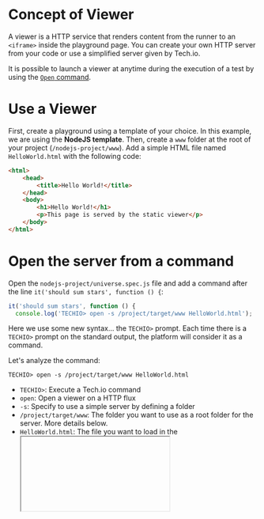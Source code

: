 # Concept of Viewer
A viewer is a HTTP service that renders content from the runner to an `<iframe>` inside the playground page. You can create your own HTTP server from your code or use a simplified server given by Tech.io.

It is possible to launch a viewer at anytime during the execution of a test by using the [`Open` command](/playgrounds/408/tech-io-documentation/content/open).

# Use a Viewer
First, create a playground using a template of your choice. In this example, we are using the **NodeJS template**.
Then, create a `www` folder at the root of your project (`/nodejs-project/www`). Add a simple HTML file named `HelloWorld.html` with the following code:

```html
<html>
    <head>
        <title>Hello World!</title>
    </head>
    <body>
        <h1>Hello World!</h1>
        <p>This page is served by the static viewer</p>
    </body>
</html>
```

# Open the server from a command
Open the `nodejs-project/universe.spec.js` file and add a command after the line `it('should sum stars', function () {`:

```javascript
it('should sum stars', function () {
  console.log('TECHIO> open -s /project/target/www HelloWorld.html');
```

Here we use some new syntax... the `TECHIO>` prompt.  Each time there is a `TECHIO>` prompt on the standard output, the platform will consider it as a command.

Let's analyze the command:
```
TECHIO> open -s /project/target/www HelloWorld.html
```

- `TECHIO>`: Execute a Tech.io command
- `open`: Open a viewer on a HTTP flux
- `-s`: Specify to use a simple server by defining a folder
- `/project/target/www`: The folder you want to use as a root folder for the server. More details below.
- `HelloWorld.html`: The file you want to load in the <iframe> of the viewer

# Why /project/target/www?
As discussed in the [adding a coding exercise](/playgrounds/408/tech-io-documentation/content/add-a-coding-exercise) section, when your project is built a Docker image is created and your project is copied into this image in the `/project/target` directory. So if you want to expose a folder inside this project (like the `www` folder), you need to prefix the path with `/project/target`.
This means that you can also reference any folder in your Docker image. For example, if a coding exercise generates some HTML files based on the code of the user and are stored in the filesystem in /var/www/html, you can use this folder.

# Test your playground
Commit your changes and push your code. Then, run the coding exercise. You should see a viewer displaying your html file.

# Furthermore

If you want to create a more complex server and not serve only a folder of static files, do not use the `-s` option. Check the full documentation of the [open command](/playgrounds/408/tech-io-documentation/content/open).

Here is a dedicated playground to show how to use server and viewer: [Dynamic viewer with server](https://tech.io/playgrounds/1899/viewer-communicating-with-a-server).

Here are some classical use cases for the use of a viewer:
- Playgrounds around a HTTP stack (NodeJS, Play!Framework, Spring Boot, etc.)
- Playgrounds around Front-End technologies (AngularJS, React, etc.)
- Playgrounds with Plots (such as Data Science courses, R plotting, etc.)
- Playgrounds with Interactive Contents (Games, Web application development, etc.)
- Playgrounds with Visual Interface over Databases (Neo4j Browser, etc.)
